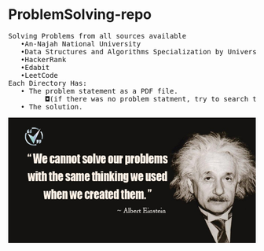 # ProblemSolving-repo
<pre>
Solving Problems from all sources available 
   •An-Najah National University
   •Data Structures and Algorithms Specialization by University of California and HSE University, Moscow, Russia.
   •HackerRank
   •Edabit
   •LeetCode
Each Directory Has:
   • The problem statement as a PDF file. 
         ◘(if there was no problem statment, try to search the name of the problem on LeetCode/Edabit)
   • The solution.
</pre>

![](problemSolving.jpeg)
